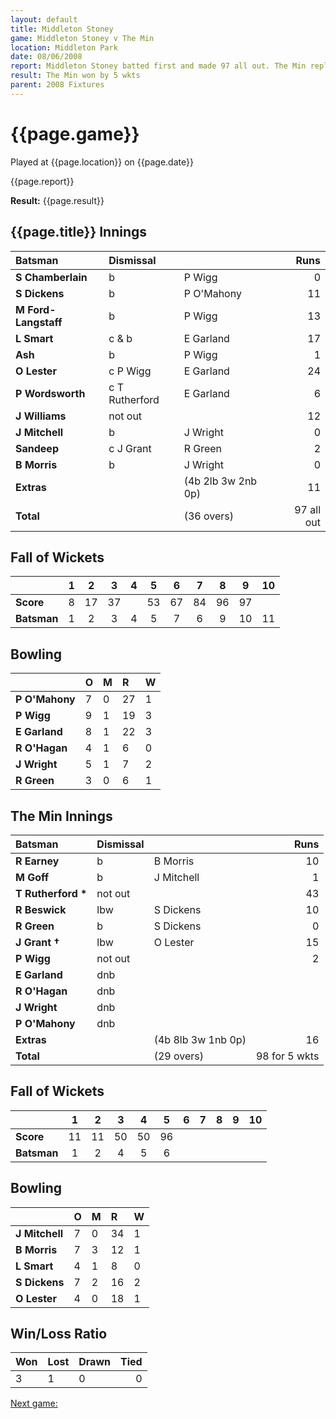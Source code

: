 ```yaml
---
layout: default
title: Middleton Stoney
game: Middleton Stoney v The Min
location: Middleton Park
date: 08/06/2008
report: Middleton Stoney batted first and made 97 all out. The Min replied with 98 for 5 wkts
result: The Min won by 5 wkts
parent: 2008 Fixtures
---
```


# {{page.game}}

Played at {{page.location}} on {{page.date}}

{{page.report}}

**Result:** {{page.result}}

## {{page.title}} Innings

| Batsman | Dismissal |  | Runs |
|:---|:---|---|---:|
| **S Chamberlain** | b | P Wigg | 0 |
| **S Dickens** | b | P O'Mahony | 11 |
| **M Ford-Langstaff** | b | P Wigg | 13 |
| **L Smart** | c & b | E Garland | 17 |
| **Ash** | b | P Wigg | 1 |
| **O Lester** | c P Wigg | E Garland | 24 |
| **P Wordsworth** | c T Rutherford | E Garland | 6 |
| **J Williams** | not out |  | 12 |
| **J Mitchell** | b | J Wright | 0 |
| **Sandeep** | c J Grant | R Green | 2 |
| **B Morris** | b | J Wright | 0 |
| **Extras** | | (4b 2lb 3w 2nb 0p) | 11 |
| **Total** | | (36 overs) | 97 all out |

## Fall of Wickets

| | 1 | 2 | 3 | 4 | 5 | 6 | 7 | 8 | 9 | 10 |
|---|:---:|:---:|:---:|:---:|:---:|:---:|:---:|:---:|:---:|:---:|
| **Score** | 8 | 17 | 37 |  | 53 | 67 | 84 | 96 | 97 |  |
| **Batsman** | 1 | 2 | 3 | 4 | 5 | 7 | 6 | 9 | 10 | 11 |

## Bowling

| | O | M | R | W |
|---|:---|:---|:---|:---|
| **P O'Mahony** | 7 | 0 | 27 | 1 |
| **P Wigg** | 9 | 1 | 19 | 3 |
| **E Garland** | 8 | 1 | 22 | 3 |
| **R O'Hagan** | 4 | 1 | 6 | 0 |
| **J Wright** | 5 | 1 | 7 | 2 |
| **R Green** | 3 | 0 | 6 | 1 |

## The Min Innings

| Batsman | Dismissal |  | Runs |
|:---|:---|---|---:|
| **R Earney** | b | B Morris | 10 |
| **M Goff** | b | J Mitchell | 1 |
| **T Rutherford &#42;** | not out |  | 43 |
| **R Beswick** | lbw | S Dickens | 10 |
| **R Green** | b | S Dickens | 0 |
| **J Grant &#8224;** | lbw | O Lester | 15 |
| **P Wigg** | not out |  | 2 |
| **E Garland** | dnb |  |  |
| **R O'Hagan** | dnb |  |  |
| **J Wright** | dnb |  |  |
| **P O'Mahony** | dnb |  |  |
| **Extras** | | (4b 8lb 3w 1nb 0p) | 16 |
| **Total** | | (29 overs) | 98 for 5 wkts |

## Fall of Wickets

| | 1 | 2 | 3 | 4 | 5 | 6 | 7 | 8 | 9 | 10 |
|---|:---:|:---:|:---:|:---:|:---:|:---:|:---:|:---:|:---:|:---:|
| **Score** | 11 | 11 | 50 | 50 | 96 |  |  |  |  |  |
| **Batsman** | 1 | 2 | 4 | 5 | 6 |  |  |  |  |  |

## Bowling

| | O | M | R | W |
|---|:---|:---|:---|:---|
| **J Mitchell** | 7 | 0 | 34 | 1 |
| **B Morris** | 7 | 3 | 12 | 1 |
| **L Smart** | 4 | 1 | 8 | 0 |
| **S Dickens** | 7 | 2 | 16 | 2 |
| **O Lester** | 4 | 0 | 18 | 1 |

## Win/Loss Ratio

| Won | Lost | Drawn | Tied |
|:---|:---|:---|---:|
| 3 | 1 | 0 | 0 |

[Next game:]({{page.next}})